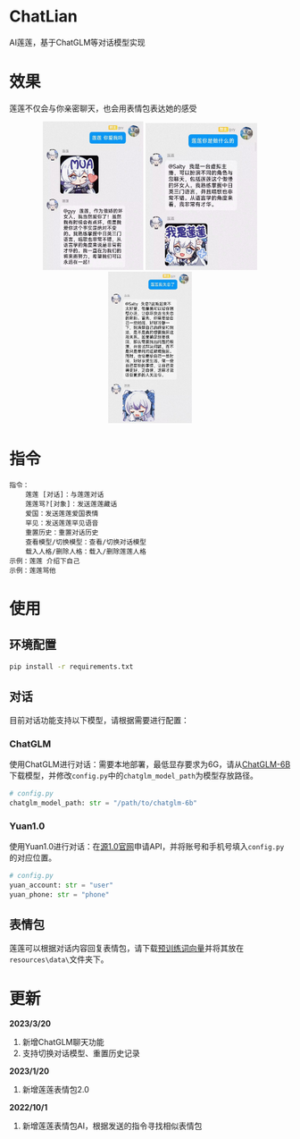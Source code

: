 # ChatLian

AI莲莲，基于ChatGLM等对话模型实现

# 效果

莲莲不仅会与你亲密聊天，也会用表情包表达她的感受

<center class="half">
    <img src="resources/example2.jpg" width="180"/>
    <img src="resources/example3.jpg" width="200"/>
    <img src="resources/example1.jpg" width="150"/>
</center>

# 指令

```
指令：
    莲莲 [对话]：与莲莲对话
    莲莲骂?[对象]：发送莲莲藏话
    爱国：发送莲莲爱国表情
    罕见：发送莲莲罕见语音
    重置历史：重置对话历史
    查看模型/切换模型：查看/切换对话模型
    载入人格/删除人格：载入/删除莲莲人格
示例：莲莲 介绍下自己
示例：莲莲骂他
```
# 使用

## 环境配置

```bash
pip install -r requirements.txt
```

## 对话

目前对话功能支持以下模型，请根据需要进行配置：

### ChatGLM

使用ChatGLM进行对话：需要本地部署，最低显存要求为6G，请从[ChatGLM-6B](https://github.com/THUDM/ChatGLM-6B)下载模型，并修改`config.py`中的`chatglm_model_path`为模型存放路径。

```python
# config.py
chatglm_model_path: str = "/path/to/chatglm-6b"
```

### Yuan1.0

使用Yuan1.0进行对话：在[源1.0官网](https://air.inspur.com/home)申请API，并将账号和手机号填入`config.py`的对应位置。

```python
# config.py
yuan_account: str = "user"
yuan_phone: str = "phone"
```

## 表情包

莲莲可以根据对话内容回复表情包，请下载[预训练词向量](https://pan.baidu.com/s/1amvVC_Ue31KmBX0XVllMGA?pwd=j0q1)并将其放在`resources\data\`文件夹下。

# 更新

**2023/3/20**

1. 新增ChatGLM聊天功能
2. 支持切换对话模型、重置历史记录

**2023/1/20**

1. 新增莲莲表情包2.0

**2022/10/1**

1. 新增莲莲表情包AI，根据发送的指令寻找相似表情包
